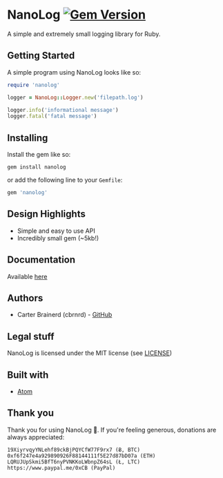 # NanoLog [![Gem Version](https://badge.fury.io/rb/nanolog.svg)](https://badge.fury.io/rb/nanolog)
A simple and extremely small logging library for Ruby.

## Getting Started

A simple program using NanoLog looks like so:

```ruby
require 'nanolog'

logger = NanoLog::Logger.new('filepath.log')

logger.info('informational message')
logger.fatal('fatal message')
```

## Installing
Install the gem like so:

`gem install nanolog`

or add the following line to your `Gemfile`:

```ruby
gem 'nanolog'
```

## Design Highlights
- Simple and easy to use API
- Incredibly small gem (~5kb!)

## Documentation
Available [here](http://www.rubydoc.info/gems/nanolog/0.1.1c)

## Authors
- Carter Brainerd (cbrnrd) - [GitHub](https://github.com/cbrnrd)

## Legal stuff 
NanoLog is licensed under the MIT license (see [LICENSE](https://github.com/cbrnrd/ruby-NanoLog/blob/master/LICENSE))

## Built with
* [Atom](http://atom.io)

## Thank you

Thank you for using NanoLog 👏.
If you're feeling generous, donations are always appreciated:

```
19XiyrvqyYNLehf89ckBjPQYCfW77F9rx7 (Ƀ, BTC)
0xf6f247e4a929890926F88144111f5E27d87bD07a (ETH)
LQRUJUpSkmi5BfT6nyPVNKKoLWbnpZ64sL (Ł, LTC)
https://www.paypal.me/0xCB (PayPal)
```
